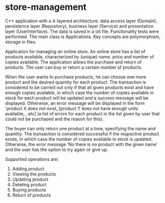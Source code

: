 # store-management
C++ application with a 4-layered architecture: data access layer (Domain), persistence layer (Repository), business layer (Service) and presentation layer (UserInterface). The data is saved in a txt file. Functionality tests were performed. The main class is Applications. Key concepts are polymorphism, storage in files.

Application for managing an online store. An online store has a list of products available, characterized by (unique) name, price and number of copies available. The application allows the purchase and return of products. The user can buy or return a certain number of products. 

When the user wants to purchase products, he can choose one more product and the desired quantity for each product. The transaction is considered to be carried out only if that all given products exist and have enough copies available, in which case the number of copies available in stock for each product will be updated and a success message will be displayed. Otherwise, an error message will be displayed in the form 'product X does not exist, [product Y does not have enough units available,...etc] (a list of errors for each product in the list given by user that could not be purchased and the reason for this). 

The buyer can only return one product at a time, specifying the name and quantity. The transaction is considered successful if the respective product exists, in which case the number of copies available in stock is updated. Otherwise, the error message 'No there is no product with the given name' and the user has the option to try again or give up. 

Supported operations are:
1. Adding product
2. Viewing the products
3. Updating product
4. Deleting product
5. Buying products
7. Return of products

